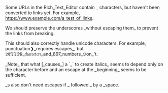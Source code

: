 Some URLs in the Rich_Text_Editor contain `_` characters, but haven't been converted to links yet. For example, https://www.example.com/a_test_of_links.

We should preserve the underscores \_without escaping them_ to prevent the links from breaking.

This should also correctly handle unicode characters. For example, punctuation❯\_requires escapes_, but 𝔏𝔈𝔗𝔗𝔈𝕽_𝔠𝔥𝔞𝔯𝔞𝔠𝔱𝔢𝔯𝔰_and_897_numbers_𝒟on_'t.

\_Note_ that what \[\_causes_\] a \`\_\` to create italics_ seems to depend only on the character before and an escape at the \_beginning_ seems to be sufficient.

\_s also don't need escapes if _ followed _ by a \_space.